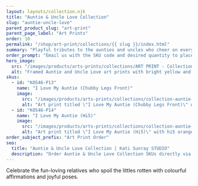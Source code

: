 ```yaml
---
layout: layouts/collection.njk
title: "Auntie & Uncle Love Collection"
slug: "auntie-uncle-love"
parent_product_slug: "art-print"
parent_page_label: "Art Prints"
order: 10
permalink: "/shop/art-print/collections/{{ slug }}/index.html"
summary: "Playful tributes to the aunties and uncles who cheer on every milestone."
order_prompt: "Email us with the SKU code and desired quantity to place your order."
hero_image:
  src: "/images/products/arts-prints/collections/ART PRINT - Collection ‘Auntie & Uncle love’.jpg"
  alt: "Framed Auntie and Uncle Love art prints with bright yellow and orange tones."
skus:
  - id: "KO546-P13"
    name: "I Love My Auntie (Chubby Legs Front)"
    image:
      src: "/images/products/arts-prints/collections/collection-auntie-uncle-love/KO546-P13_Art print 8.5x11_Collection Auntie & Uncle Love_I love my auntie_chubby legs front_yellow coloured.jpg"
      alt: "Art print titled \"I Love My Auntie (Chubby Legs Front)\" with chubby legs front yellow coloured illustration."
  - id: "KO546-P14"
    name: "I Love My Auntie (Hi5)"
    image:
      src: "/images/products/arts-prints/collections/collection-auntie-uncle-love/KO546-P14_Art print 8.5x11_Collection Auntie & Uncle Love_I love my auntie_hi5_Orange coloured.jpg"
      alt: "Art print titled \"I Love My Auntie (Hi5)\" with hi5 orange coloured illustration."
order_subject_prefix: "Art Print Order"
seo:
  title: "Auntie & Uncle Love Collection | Kati Sunray STUDIO"
  description: "Order Auntie & Uncle Love Collection SKUs directly via email."
---
```


Celebrate the fun-loving relatives who spoil the littles rotten with colourful affirmations and joyful poses.
